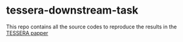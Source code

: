 # tessera-downstream-task

This repo contains all the source codes to reproduce the results in the [TESSERA papper](https://arxiv.org/abs/2506.20380)